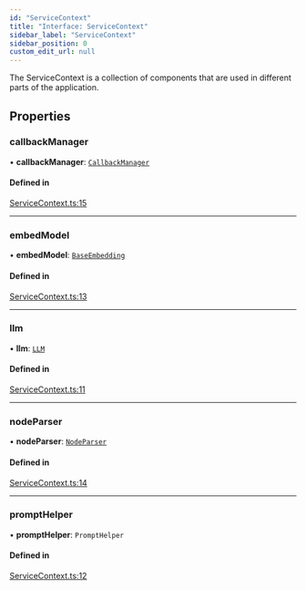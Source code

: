 ```yaml
---
id: "ServiceContext"
title: "Interface: ServiceContext"
sidebar_label: "ServiceContext"
sidebar_position: 0
custom_edit_url: null
---
```


The ServiceContext is a collection of components that are used in different parts of the application.

## Properties

### callbackManager

• **callbackManager**: [`CallbackManager`](../classes/CallbackManager.md)

#### Defined in

[ServiceContext.ts:15](https://github.com/run-llama/LlamaIndexTS/blob/a07a941/packages/core/src/ServiceContext.ts#L15)

___

### embedModel

• **embedModel**: [`BaseEmbedding`](../classes/BaseEmbedding.md)

#### Defined in

[ServiceContext.ts:13](https://github.com/run-llama/LlamaIndexTS/blob/a07a941/packages/core/src/ServiceContext.ts#L13)

___

### llm

• **llm**: [`LLM`](LLM.md)

#### Defined in

[ServiceContext.ts:11](https://github.com/run-llama/LlamaIndexTS/blob/a07a941/packages/core/src/ServiceContext.ts#L11)

___

### nodeParser

• **nodeParser**: [`NodeParser`](NodeParser.md)

#### Defined in

[ServiceContext.ts:14](https://github.com/run-llama/LlamaIndexTS/blob/a07a941/packages/core/src/ServiceContext.ts#L14)

___

### promptHelper

• **promptHelper**: `PromptHelper`

#### Defined in

[ServiceContext.ts:12](https://github.com/run-llama/LlamaIndexTS/blob/a07a941/packages/core/src/ServiceContext.ts#L12)

